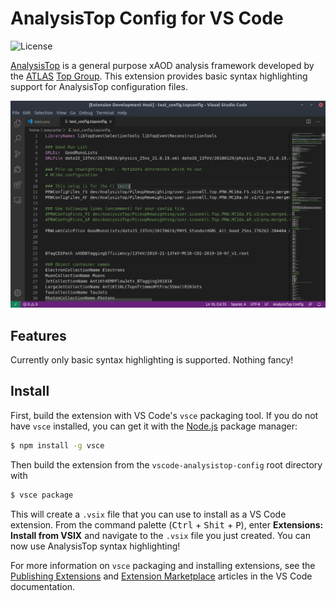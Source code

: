 # AnalysisTop Config for VS Code

![License](https://img.shields.io/github/license/joeycarter/vscode-analysistop-config)

[AnalysisTop](https://twiki.cern.ch/twiki/bin/viewauth/AtlasProtected/TopxAODStartGuideR21) is a general purpose xAOD analysis framework developed by the [ATLAS](https://atlas.cern/) [Top Group](https://twiki.cern.ch/twiki/bin/view/AtlasProtected/TopWorkingGroup). This extension provides basic syntax highlighting support for AnalysisTop configuration files.

![AnalysisTop Example](images/analysis_top_config_example.png)

## Features

Currently only basic syntax highlighting is supported. Nothing fancy!

## Install

First, build the extension with VS Code's `vsce` packaging tool. If you do not have `vsce` installed, you can get it with the [Node.js](https://www.npmjs.com/) package manager:

```bash
$ npm install -g vsce
```

Then build the extension from the `vscode-analysistop-config` root directory with

```bash
$ vsce package
```

This will create a `.vsix` file that you can use to install as a VS Code extension. From the command palette (<kbd>Ctrl</kbd> + <kbd>Shit</kbd> + <kbd>P</kbd>), enter **Extensions: Install from VSIX** and navigate to the `.vsix` file you just created. You can now use AnalysisTop syntax highlighting!

For more information on `vsce` packaging and installing extensions, see the [Publishing Extensions](https://code.visualstudio.com/api/working-with-extensions/publishing-extension) and [Extension Marketplace](https://code.visualstudio.com/docs/editor/extension-gallery) articles in the VS Code documentation.
